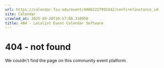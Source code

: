 ```yaml
---
url: https://calendar.fiu.edu/event/48862217992442/confirm?instance_id=49163439137615&return=https%3A%2F%2Fcalendar.fiu.edu%2Fcalendar%3Fevent_types%255B%255D%3D121719
site: Calendar
crawled_at: 2025-05-20T10:57:08.310950
title: 404 - Localist Event Calendar Software
---
```


# 404 - not found
We couldn't find the page on this community event platform.
